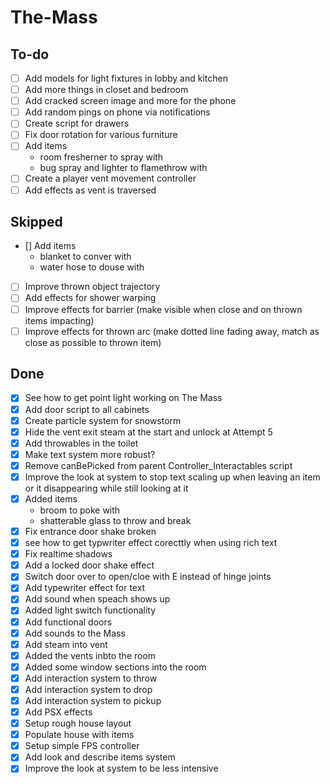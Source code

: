 # The-Mass

## To-do

- [ ] Add models for light fixtures in lobby and kitchen
- [ ] Add more things in closet and bedroom
- [ ] Add cracked screen image and more for the phone
- [ ] Add random pings on phone via notifications
- [ ] Create script for drawers
- [ ] Fix door rotation for various furniture
- [ ] Add items
  - room fresherner to spray with
  - bug spray and lighter to flamethrow with
- [ ] Create a player vent movement controller
- [ ] Add effects as vent is traversed

## Skipped

- [] Add items
  - blanket to conver with
  - water hose to douse with
- [ ] Improve thrown object trajectory
- [ ] Add effects for shower warping
- [ ] Improve effects for barrier (make visible when close and on thrown items impacting)
- [ ] Improve effects for thrown arc (make dotted line fading away, match as close as possible to thrown item)

## Done

- [x] See how to get point light working on The Mass
- [x] Add door script to all cabinets
- [x] Create particle system for snowstorm
- [x] Hide the vent exit steam at the start and unlock at Attempt 5
- [x] Add throwables in the toilet
- [x] Make text system more robust?
- [x] Remove canBePicked from parent Controller_Interactables script
- [x] Improve the look at system to stop text scaling up when leaving an item or it disappearing while still looking at it
- [x] Added items
  - broom to poke with
  - shatterable glass to throw and break
- [x] Fix entrance door shake broken
- [x] see how to get typwriter effect corecttly when using rich text
- [x] Fix realtime shadows
- [x] Add a locked door shake effect
- [x] Switch door over to open/cloe with E instead of hinge joints
- [x] Add typewriter effect for text
- [x] Add sound when speach shows up
- [x] Added light switch functionality
- [x] Add functional doors
- [x] Add sounds to the Mass
- [x] Add steam into vent
- [x] Added the vents inbto the room
- [x] Added some window sections into the room
- [x] Add interaction system to throw
- [x] Add interaction system to drop
- [x] Add interaction system to pickup
- [x] Add PSX effects
- [x] Setup rough house layout
- [x] Populate house with items
- [x] Setup simple FPS controller
- [x] Add look and describe items system
- [x] Improve the look at system to be less intensive
